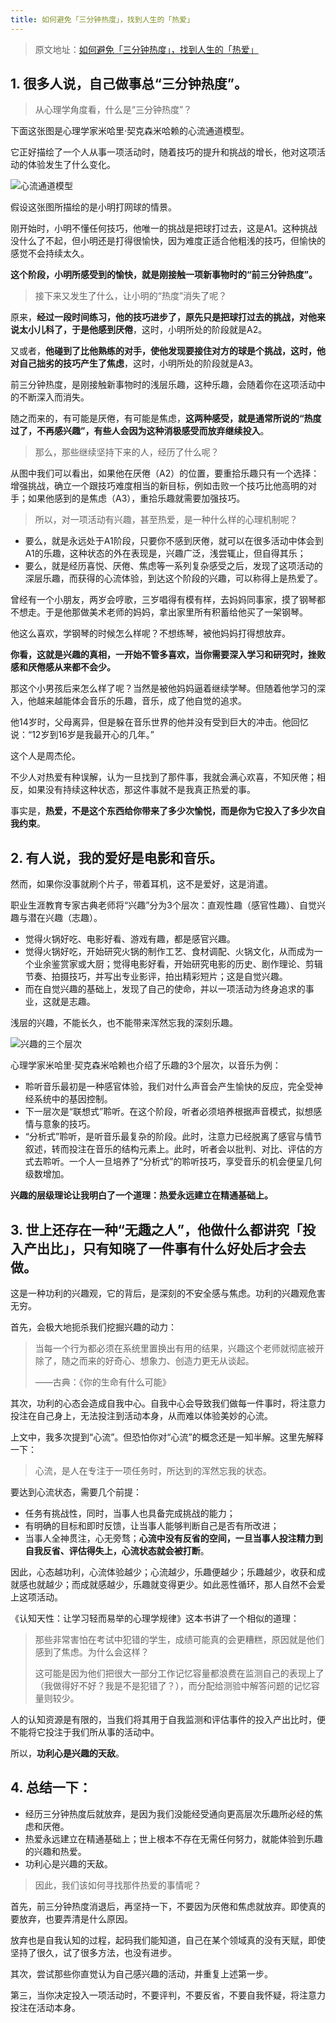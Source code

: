 ```yaml
---
title: 如何避免「三分钟热度」，找到人生的「热爱」
---
```


> 原文地址：[如何避免「三分钟热度」，找到人生的「热爱」](https://mp.weixin.qq.com/s?__biz=MzA4NzQzNDYyMA==&mid=2650072486&idx=1&sn=110214691b75e63c14058e12c0e34563&chksm=883931b5bf4eb8a32870797113cce90f97932aba2787c1bd8666391e5a5eb37f911b6422ebe9&xtrack=1&scene=0&subscene=91&sessionid=1560579610&clicktime=1560579663&ascene=7&devicetype=android-26&version=27000481&nettype=WIFI&abtest_cookie=BQABAAoACwASABMAFQAGACOXHgBWmR4Ay5keANyZHgD0mR4AC5oeAAAA&lang=zh_CN&pass_ticket=j//blv1oICJ6iExXRy4pjbzcPqaXuSeC/WGyHAa4JSryf/I0wi2XWVHRv41SJXnF&wx_header=1)

## 1. 很多人说，自己做事总“三分钟热度”。

> 从心理学角度看，什么是“三分钟热度”？

下面这张图是心理学家米哈里·契克森米哈赖的心流通道模型。

它正好描绘了一个人从事一项活动时，随着技巧的提升和挑战的增长，他对这项活动的体验发生了什么变化。

![心流通道模型](/images/如何避免三分钟热度_找到人生的热爱/001.jpg)

假设这张图所描绘的是小明打网球的情景。

刚开始时，小明不懂任何技巧，他唯一的挑战是把球打过去，这是A1。这种挑战没什么了不起，但小明还是打得很愉快，因为难度正适合他粗浅的技巧，但愉快的感觉不会持续太久。

**这个阶段，小明所感受到的愉快，就是刚接触一项新事物时的“前三分钟热度”。**

> 接下来又发生了什么，让小明的“热度”消失了呢？

原来，**经过一段时间练习，他的技巧进步了，原先只是把球打过去的挑战，对他来说太小儿科了，于是他感到厌倦**，这时，小明所处的阶段就是A2。

又或者，**他碰到了比他熟练的对手，使他发现要接住对方的球是个挑战，这时，他对自己拙劣的技巧产生了焦虑**，这时，小明所处的阶段就是A3。

前三分钟热度，是刚接触新事物时的浅层乐趣，这种乐趣，会随着你在这项活动中的不断深入而消失。

随之而来的，有可能是厌倦，有可能是焦虑，**这两种感受，就是通常所说的“热度过了，不再感兴趣”，有些人会因为这种消极感受而放弃继续投入**。

> 那么，那些继续坚持下来的人，经历了什么呢？

从图中我们可以看出，如果他在厌倦（A2）的位置，要重拾乐趣只有一个选择：增强挑战，确立一个跟技巧难度相当的新目标，例如击败一个技巧比他高明的对手；如果他感到的是焦虑（A3），重拾乐趣就需要加强技巧。

> 所以，对一项活动有兴趣，甚至热爱，是一种什么样的心理机制呢？

- 要么，就是永远处于A1阶段，只要你不感到厌倦，就可以在很多活动中体会到A1的乐趣，这种状态的外在表现是，兴趣广泛，浅尝辄止，但自得其乐；
- 要么，就是经历喜悦、厌倦、焦虑等一系列复杂感受之后，发现了这项活动的深层乐趣，而获得的心流体验，到达这个阶段的兴趣，可以称得上是热爱了。

曾经有一个小朋友，两岁会哼歌，三岁唱得有模有样，去妈妈同事家，摸了钢琴都不想走。于是他那做美术老师的妈妈，拿出家里所有积蓄给他买了一架钢琴。

他这么喜欢，学钢琴的时候怎么样呢？不想练琴，被他妈妈打得想放弃。

**你看，这就是兴趣的真相，一开始不管多喜欢，当你需要深入学习和研究时，挫败感和厌倦感从来都不会少。**

那这个小男孩后来怎么样了呢？当然是被他妈妈逼着继续学琴。但随着他学习的深入，他越来越能体会音乐的乐趣，音乐，成了他自觉的追求。

他14岁时，父母离异，但是躲在音乐世界的他并没有受到巨大的冲击。他回忆说：“12岁到16岁是我最开心的几年。”

这个人是周杰伦。

不少人对热爱有种误解，认为一旦找到了那件事，我就会满心欢喜，不知厌倦；相反，如果没有持续这种状态，那这件事就不是我真正热爱的事。

事实是，**热爱，不是这个东西给你带来了多少次愉悦，而是你为它投入了多少次自我约束**。

## 2. 有人说，我的爱好是电影和音乐。

然而，如果你没事就刷个片子，带着耳机，这不是爱好，这是消遣。

职业生涯教育专家古典老师将“兴趣”分为3个层次：直观性趣（感官性趣）、自觉兴趣与潜在兴趣（志趣）。

- 觉得火锅好吃、电影好看、游戏有趣，都是感官兴趣。
- 觉得火锅好吃，开始研究火锅的制作工艺、食材调配、火锅文化，从而成为一个业余鉴赏家或大厨；觉得电影好看，开始研究电影的历史、剧作理论、剪辑节奏、拍摄技巧，并写出专业影评，拍出精彩短片；这是自觉兴趣。
- 而在自觉兴趣的基础上，发现了自己的使命，并以一项活动为终身追求的事业，这就是志趣。

浅层的兴趣，不能长久，也不能带来浑然忘我的深刻乐趣。

![兴趣的三个层次](/images/如何避免三分钟热度_找到人生的热爱/002.jpg)

心理学家米哈里·契克森米哈赖也介绍了乐趣的3个层次，以音乐为例：

- 聆听音乐最初是一种感官体验，我们对什么声音会产生愉快的反应，完全受神经系统中的基因控制。
- 下一层次是“联想式”聆听。在这个阶段，听者必须培养根据声音模式，拟想感情与意象的技巧。
- “分析式”聆听，是听音乐最复杂的阶段。此时，注意力已经脱离了感官与情节叙述，转而投注在音乐的结构元素上。此时，听者会以批判、对比、评估的方式去聆听。一个人一旦培养了“分析式”的聆听技巧，享受音乐的机会便呈几何级数增加。

**兴趣的层级理论让我明白了一个道理：热爱永远建立在精通基础上。**

## 3. 世上还存在一种“无趣之人”，他做什么都讲究「投入产出比」，只有知晓了一件事有什么好处后才会去做。

这是一种功利的兴趣观，它的背后，是深刻的不安全感与焦虑。功利的兴趣观危害无穷。

首先，会极大地扼杀我们挖掘兴趣的动力：

> 当每一个行为都必须在系统里置换出有用的结果，兴趣这个老师就彻底被开除了，随之而来的好奇心、想象力、创造力更无从谈起。
> 
> ——古典：《你的生命有什么可能》

其次，功利的心态会造成自我中心。自我中心会导致我们做每一件事时，将注意力投注在自己身上，无法投注到活动本身，从而难以体验美妙的心流。

上文中，我多次提到“心流”。但恐怕你对“心流”的概念还是一知半解。这里先解释一下：

> 心流，是人在专注于一项任务时，所达到的浑然忘我的状态。

要达到心流状态，需要几个前提：

- 任务有挑战性，同时，当事人也具备完成挑战的能力；
- 有明确的目标和即时反馈，让当事人能够判断自己是否有所改进；
- 当事人全神贯注，心无旁骛；**心流中没有反省的空间，一旦当事人投注精力到自我反省、评估得失上，心流状态就会被打断**。

因此，心态越功利，心流体验越少；心流越少，乐趣便越少；乐趣越少，收获和成就感也就越少；而成就感越少，乐趣就变得更少。如此恶性循环，那人自然不会爱上这项活动。

《认知天性：让学习轻而易举的心理学规律》这本书讲了一个相似的道理：

> 那些非常害怕在考试中犯错的学生，成绩可能真的会更糟糕，原因就是他们感到了焦虑。为什么会这样？
> 
> 这可能是因为他们把很大一部分工作记忆容量都浪费在监测自己的表现上了（我做得好不好？我是不是犯错了？），而分配给测验中解答问题的记忆容量则较少。

人的认知资源是有限的，当我们将其用于自我监测和评估事件的投入产出比时，便不能将它投注于我们所从事的活动中。

所以，**功利心是兴趣的天敌**。

## 4. 总结一下：

- 经历三分钟热度后就放弃，是因为我们没能经受通向更高层次乐趣所必经的焦虑和厌倦。
- 热爱永远建立在精通基础上；世上根本不存在无需任何努力，就能体验到乐趣的兴趣和热爱。
- 功利心是兴趣的天敌。

> 因此，我们该如何寻找那件热爱的事情呢？

首先，前三分钟热度消退后，再坚持一下，不要因为厌倦和焦虑就放弃。即使真的要放弃，也要弄清是什么原因。

放弃也是自我认知的过程，起码我们能知道，自己在某个领域真的没有天赋，即使坚持了很久，试了很多方法，也没有进步。

其次，尝试那些你直觉认为自己感兴趣的活动，并重复上述第一步。

第三，当你决定投入一项活动时，不要评判，不要反省，不要自我怀疑，将注意力投注在活动本身。